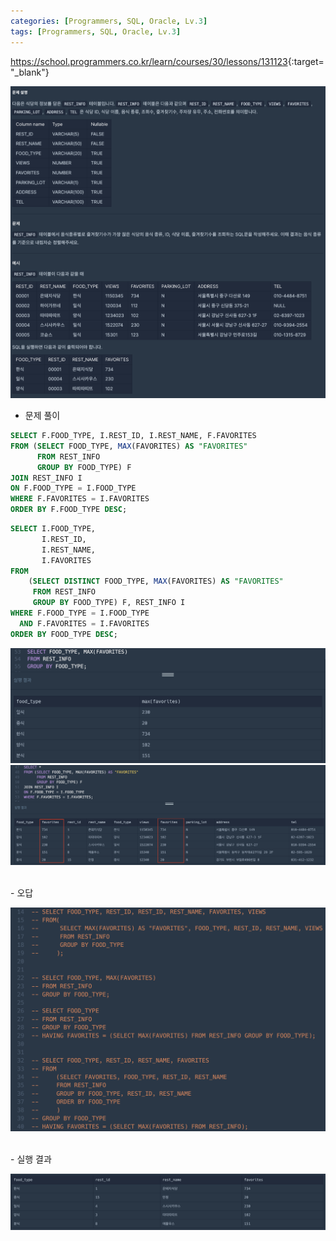 ```yaml
---
categories: [Programmers, SQL, Oracle, Lv.3]
tags: [Programmers, SQL, Oracle, Lv.3] 
---
```


<https://school.programmers.co.kr/learn/courses/30/lessons/131123>{:target="_blank"}

![문제](/assets/img/programmers/sql/oracle/lv.3/%EC%A6%90%EA%B2%A8%EC%B0%BE%EA%B8%B0%EA%B0%80_%EA%B0%80%EC%9E%A5_%EB%A7%8E%EC%9D%80_%EC%8B%9D%EB%8B%B9_%EC%A0%95%EB%B3%B4_%EC%B6%9C%EB%A0%A5%ED%95%98%EA%B8%B0(1).png)

- 문제 풀이

```sql
SELECT F.FOOD_TYPE, I.REST_ID, I.REST_NAME, F.FAVORITES
FROM (SELECT FOOD_TYPE, MAX(FAVORITES) AS "FAVORITES" 
      FROM REST_INFO 
      GROUP BY FOOD_TYPE) F
JOIN REST_INFO I 
ON F.FOOD_TYPE = I.FOOD_TYPE
WHERE F.FAVORITES = I.FAVORITES
ORDER BY F.FOOD_TYPE DESC;
```

```sql
SELECT I.FOOD_TYPE, 
       I.REST_ID, 
       I.REST_NAME, 
       I.FAVORITES
FROM 
    (SELECT DISTINCT FOOD_TYPE, MAX(FAVORITES) AS "FAVORITES"
     FROM REST_INFO
     GROUP BY FOOD_TYPE) F, REST_INFO I
WHERE F.FOOD_TYPE = I.FOOD_TYPE
  AND F.FAVORITES = I.FAVORITES
ORDER BY FOOD_TYPE DESC;
```
![실행 결과](/assets/img/programmers/sql/oracle/lv.3/%EC%A6%90%EA%B2%A8%EC%B0%BE%EA%B8%B0%EA%B0%80_%EA%B0%80%EC%9E%A5_%EB%A7%8E%EC%9D%80_%EC%8B%9D%EB%8B%B9_%EC%A0%95%EB%B3%B4_%EC%B6%9C%EB%A0%A5%ED%95%98%EA%B8%B0(3).png)
![실행 결과](/assets/img/programmers/sql/oracle/lv.3/%EC%A6%90%EA%B2%A8%EC%B0%BE%EA%B8%B0%EA%B0%80_%EA%B0%80%EC%9E%A5_%EB%A7%8E%EC%9D%80_%EC%8B%9D%EB%8B%B9_%EC%A0%95%EB%B3%B4_%EC%B6%9C%EB%A0%A5%ED%95%98%EA%B8%B0(4).png)


<br>
- 오답

![실행 결과](/assets/img/programmers/sql/oracle/lv.3/%EC%A6%90%EA%B2%A8%EC%B0%BE%EA%B8%B0%EA%B0%80_%EA%B0%80%EC%9E%A5_%EB%A7%8E%EC%9D%80_%EC%8B%9D%EB%8B%B9_%EC%A0%95%EB%B3%B4_%EC%B6%9C%EB%A0%A5%ED%95%98%EA%B8%B0(5).png)

<br>
- 실행 결과

![실행 결과](/assets/img/programmers/sql/oracle/lv.3/%EC%A6%90%EA%B2%A8%EC%B0%BE%EA%B8%B0%EA%B0%80_%EA%B0%80%EC%9E%A5_%EB%A7%8E%EC%9D%80_%EC%8B%9D%EB%8B%B9_%EC%A0%95%EB%B3%B4_%EC%B6%9C%EB%A0%A5%ED%95%98%EA%B8%B0(2).png)
